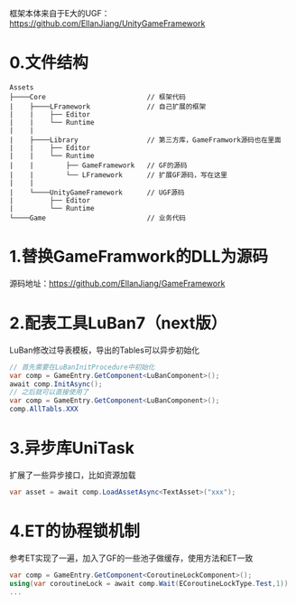 框架本体来自于E大的UGF：https://github.com/EllanJiang/UnityGameFramework

# 0.文件结构
```
Assets
├────Core                         // 框架代码
|    ├────LFramework              // 自己扩展的框架
|    |    ├── Editor            
|    |    └── Runtime
|    |          
|    ├────Library                 // 第三方库，GameFramwork源码也在里面
|    |    ├── Editor      
|    |    └── Runtime
|    |        ├── GameFramework   // GF的源码
|    |        └── LFramework      // 扩展GF源码，写在这里
|    |      
|    └────UnityGameFramework      // UGF源码
|         ├── Editor      
|         └── Runtime
└────Game                         // 业务代码
```

# 1.替换GameFramwork的DLL为源码
源码地址：https://github.com/EllanJiang/GameFramework

# 2.配表工具LuBan7（next版）
LuBan修改过导表模板，导出的Tables可以异步初始化
```c#
// 首先需要在LuBanInitProcedure中初始化
var comp = GameEntry.GetComponent<LuBanComponent>();
await comp.InitAsync();
// 之后就可以直接使用了
var comp = GameEntry.GetComponent<LuBanComponent>();
comp.AllTabls.XXX
```

# 3.异步库UniTask
扩展了一些异步接口，比如资源加载
```c#
var asset = await comp.LoadAssetAsync<TextAsset>("xxx");
```

# 4.ET的协程锁机制
参考ET实现了一遍，加入了GF的一些池子做缓存，使用方法和ET一致
```c#
var comp = GameEntry.GetComponent<CoroutineLockComponent>();
using(var coroutineLock = await comp.Wait(ECoroutineLockType.Test,1))
...
```
